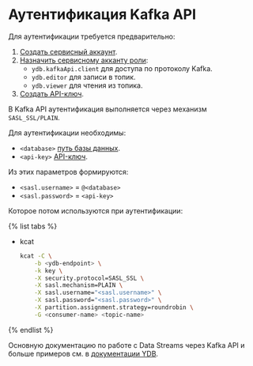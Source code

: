 # Аутентификация Kafka API
Для аутентификации требуется предварительно: 
1. [Создать сервисный аккаунт](../../iam/operations/sa/create).
1. [Назначить сервисному акканту роли](../../iam/operations/sa/assign-role-for-sa):
   - `ydb.kafkaApi.client` для доступа по протоколу Kafka.
   - `ydb.editor` для записи в топик.
   - `ydb.viewer` для чтения из топика.
1. [Создать API-ключ](../../iam/operations/api-key/create).


В Kafka API аутентификация выполняется через механизм `SASL_SSL/PLAIN`.

Для аутентификации необходимы:
* `<database>` [путь базы данных](../../concepts/connect#database).
* `<api-key>` [API-ключ](../../iam/concepts/authorization/api-key).

Из этих параметров формируются:
* `<sasl.username>` = `@<database>`
* `<sasl.password>` = `<api-key>`

Которое потом используются при аутентификации:

{% list tabs %}

- kcat
  ```bash
  kcat -C \
      -b <ydb-endpoint> \
      -k key \
      -X security.protocol=SASL_SSL \
      -X sasl.mechanism=PLAIN \
      -X sasl.username="<sasl.username>" \
      -X sasl.password="<sasl.password>" \
      -X partition.assignment.strategy=roundrobin \
      -G <consumer-name> <topic-name>
  ```
{% endlist %}

Основную документацию по работе с Data Streams через Kafka API и больше примеров см. в [документации YDB](https://ydb.tech/ru/docs/reference/kafka-api).

